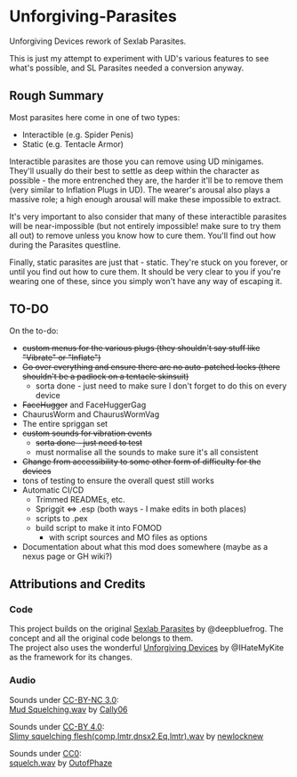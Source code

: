 # Unforgiving-Parasites
Unforgiving Devices rework of Sexlab Parasites.

This is just my attempt to experiment with UD's various features to see what's possible, and SL Parasites needed a conversion anyway.

## Rough Summary

Most parasites here come in one of two types:
 - Interactible (e.g. Spider Penis)
 - Static (e.g. Tentacle Armor)

Interactible parasites are those you can remove using UD minigames. They'll usually do their best to settle as deep within the character as possible - the more entrenched they are, the harder it'll be to remove them (very similar to Inflation Plugs in UD). The wearer's arousal also plays a massive role; a high enough arousal will make these impossible to extract.

It's very important to also consider that many of these interactible parasites will be near-impossible (but not entirely impossible! make sure to try them all out) to remove unless you know how to cure them. You'll find out how during the Parasites questline.

Finally, static parasites are just that - static. They're stuck on you forever, or until you find out how to cure them. It should be very clear to you if you're wearing one of these, since you simply won't have any way of escaping it.

## TO-DO

On the to-do:
 - ~~custom menus for the various plugs (they shouldn't say stuff like "Vibrate" or "Inflate")~~
- ~~Go over everything and ensure there are no auto-patched locks (there shouldn't be a padlock on a tentacle skinsuit)~~
  - sorta done - just need to make sure I don't forget to do this on every device
- ~~FaceHugger~~ and FaceHuggerGag
- ChaurusWorm and ChaurusWormVag
- The entire spriggan set
- ~~custom sounds for vibration events~~
  - ~~sorta done - just need to test~~
  - must normalise all the sounds to make sure it's all consistent
- ~~Change from accessibility to some other form of difficulty for the devices~~
- tons of testing to ensure the overall quest still works
- Automatic CI/CD
  - Trimmed READMEs, etc.
  - Spriggit <=> .esp (both ways - I make edits in both places)
  - scripts to .pex
  - build script to make it into FOMOD
    - with script sources and MO files as options
- Documentation about what this mod does somewhere (maybe as a nexus page or GH wiki?)

## Attributions and Credits

### Code
This project builds on the original [Sexlab Parasites](https://github.com/SkyrimLL/SkLLmods/tree/master/Parasites) by @deepbluefrog. The concept and all the original code belongs to them.  
The project also uses the wonderful [Unforgiving Devices](https://github.com/IHateMyKite/UnforgivingDevices) by @IHateMyKite as the framework for its changes.

### Audio
Sounds under [CC-BY-NC 3.0](creativecommons.org/licenses/by-nc/3.0/):  
[Mud Squelching.wav](freesound.org/s/365246) by [Cally06](freesound.org/people/Cally06)

Sounds under [CC-BY 4.0](creativecommons.org/licenses/by/4.0/):  
[Slimy squelching flesh(comp,lmtr,dnsx2,Eq,lmtr).wav](freesound.org/s/536830) by [newlocknew](freesound.org/people/newlocknew)

Sounds under [CC0](creativecommons.org/publicdomain/zero/1.0/):  
[squelch.wav](freesound.org/s/423927) by [OutofPhaze](freesound.org/people/OutofPhaze) 